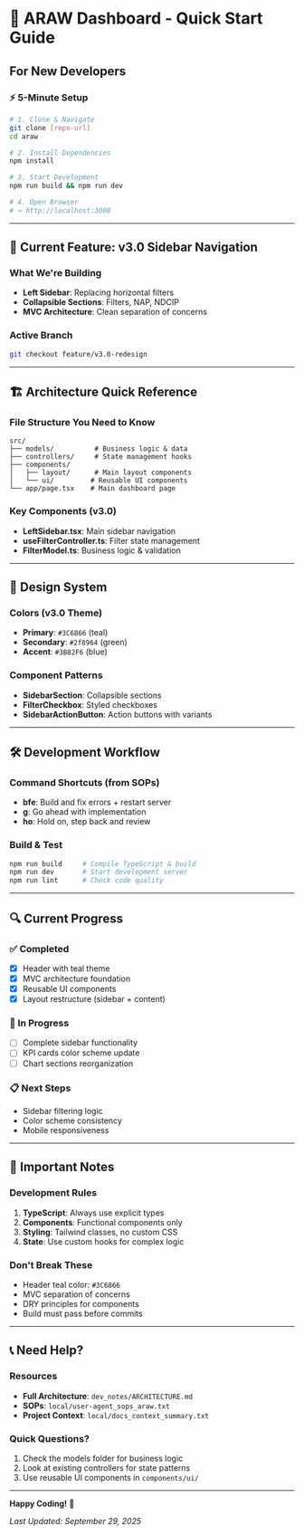 # 🚀 ARAW Dashboard - Quick Start Guide

## For New Developers

### ⚡ 5-Minute Setup

```bash
# 1. Clone & Navigate
git clone [repo-url]
cd araw

# 2. Install Dependencies
npm install

# 3. Start Development
npm run build && npm run dev

# 4. Open Browser
# → http://localhost:3000
```

---

## 🎯 Current Feature: v3.0 Sidebar Navigation

### What We're Building
- **Left Sidebar**: Replacing horizontal filters
- **Collapsible Sections**: Filters, NAP, NDCIP
- **MVC Architecture**: Clean separation of concerns

### Active Branch
```bash
git checkout feature/v3.0-redesign
```

---

## 🏗️ Architecture Quick Reference

### File Structure You Need to Know
```
src/
├── models/          # Business logic & data
├── controllers/     # State management hooks  
├── components/
│   ├── layout/      # Main layout components
│   └── ui/         # Reusable UI components
└── app/page.tsx    # Main dashboard page
```

### Key Components (v3.0)
- **LeftSidebar.tsx**: Main sidebar navigation
- **useFilterController.ts**: Filter state management
- **FilterModel.ts**: Business logic & validation

---

## 🎨 Design System

### Colors (v3.0 Theme)
- **Primary**: `#3C6866` (teal)
- **Secondary**: `#2f8964` (green) 
- **Accent**: `#3B82F6` (blue)

### Component Patterns
- **SidebarSection**: Collapsible sections
- **FilterCheckbox**: Styled checkboxes
- **SidebarActionButton**: Action buttons with variants

---

## 🛠️ Development Workflow

### Command Shortcuts (from SOPs)
- **bfe**: Build and fix errors + restart server
- **g**: Go ahead with implementation
- **ho**: Hold on, step back and review

### Build & Test
```bash
npm run build     # Compile TypeScript & build
npm run dev       # Start development server
npm run lint      # Check code quality
```

---

## 🔍 Current Progress

### ✅ Completed
- [x] Header with teal theme
- [x] MVC architecture foundation
- [x] Reusable UI components
- [x] Layout restructure (sidebar + content)

### 🔄 In Progress
- [ ] Complete sidebar functionality
- [ ] KPI cards color scheme update
- [ ] Chart sections reorganization

### 📋 Next Steps
- Sidebar filtering logic
- Color scheme consistency
- Mobile responsiveness

---

## 🚨 Important Notes

### Development Rules
1. **TypeScript**: Always use explicit types
2. **Components**: Functional components only
3. **Styling**: Tailwind classes, no custom CSS
4. **State**: Use custom hooks for complex logic

### Don't Break These
- Header teal color: `#3C6866`
- MVC separation of concerns
- DRY principles for components
- Build must pass before commits

---

## 📞 Need Help?

### Resources
- **Full Architecture**: `dev_notes/ARCHITECTURE.md`
- **SOPs**: `local/user-agent_sops_araw.txt`
- **Project Context**: `local/docs_context_summary.txt`

### Quick Questions?
1. Check the models folder for business logic
2. Look at existing controllers for state patterns
3. Use reusable UI components in `components/ui/`

---

**Happy Coding!** 🎉

*Last Updated: September 29, 2025*




